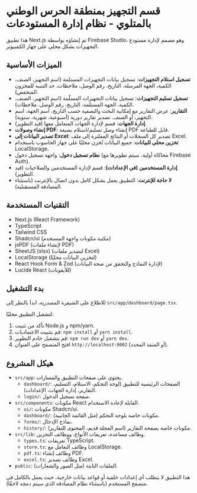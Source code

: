 
# قسم التجهيز بمنطقة الحرس الوطني بالمتلوي - نظام إدارة المستودعات

هذا تطبيق Next.js تم إنشاؤه بواسطة Firebase Studio، وهو مصمم لإدارة مستودع التجهيزات بشكل محلي على جهاز الكمبيوتر.

## الميزات الأساسية

-   **تسجيل استلام التجهيزات**: تسجيل بيانات التجهيزات المستلمة (اسم التجهيز، الصنف، الكمية، الجهة المرسلة، التاريخ، رقم الوصل، ملاحظات، حد التنبيه للمخزون المنخفض).
-   **تسجيل تسليم التجهيزات**: تسجيل بيانات التجهيزات المسلّمة (اسم التجهيز، الصنف، الكمية، الجهة المستلمة، التاريخ، رقم الوصل، ملاحظات).
-   **التقارير**: عرض التقارير مع إمكانية البحث والتصفية حسب التاريخ، اسم الجهة، اسم التجهيز، أو الصنف. تصدير تقارير دورية (أسبوعية، شهرية، سنوية).
-   **إدارة الجهات**: قسم لإدارة الجهات المتعامل معها (قيد التطوير).
-   **إنشاء وصولات PDF**: إنشاء وصل تسليم/استلام بصيغة PDF قابل للطباعة.
-   **تصدير البيانات إلى Excel**: تصدير كل السجلات أو النتائج المفلترة إلى ملف Excel.
-   **تخزين محلي للبيانات**: جميع البيانات تُخزن محليًا على جهاز الحاسوب باستخدام LocalStorage.
-   **نظام تسجيل دخول**: واجهة تسجيل دخول (محاكاة أولية، سيتم تطويرها مع Firebase Auth).
-   **إدارة المستخدمين (في الإعدادات)**: قسم لإدارة المستخدمين والصلاحيات (قيد التطوير).
-   **لا حاجة للإنترنت**: التطبيق يعمل بشكل كامل بدون اتصال بالإنترنت (باستثناء المصادقة المستقبلية).

## التقنيات المستخدمة

-   Next.js (React Framework)
-   TypeScript
-   Tailwind CSS
-   Shadcn/ui (مكتبة مكونات واجهة المستخدم)
-   jsPDF (لإنشاء ملفات PDF)
-   SheetJS (xlsx) (لتصدير ملفات Excel)
-   LocalStorage (لتخزين البيانات محليًا)
-   React Hook Form & Zod (لإدارة النماذج والتحقق من صحة البيانات)
-   Lucide React (للأيقونات)

## بدء التشغيل

للاطلاع على الشيفرة المصدرية، ابدأ بالنظر إلى `src/app/dashboard/page.tsx`.

لتشغيل التطبيق محليًا:

1.  تأكد من تثبيت Node.js و npm/yarn.
2.  قم بتثبيت الاعتماديات: `npm install` أو `yarn install`.
3.  قم بتشغيل خادم التطوير: `npm run dev` أو `yarn dev`.
4.  افتح المتصفح على العنوان `http://localhost:9002` (أو المنفذ المحدد).

## هيكل المشروع

-   `src/app`: يحتوي على صفحات التطبيق والمسارات.
    -   `dashboard/`: الصفحات الرئيسية للتطبيق (لوحة التحكم، الاستلام، التسليم، التقارير، إدارة الجهات، الإعدادات).
    -   `login/`: صفحة تسجيل الدخول.
-   `src/components`: مكونات React القابلة لإعادة الاستخدام.
    -   `ui/`: مكونات Shadcn/ui.
    -   `dashboard/`: مكونات خاصة بلوحة التحكم (مثل القائمة الجانبية).
    -   `forms/`: نماذج الإدخال.
    -   `history/`: مكونات خاصة بصفحة التقارير (اسم المجلد قديم، المحتوى للتقارير).
-   `src/lib`: وظائف مساعدة، تعريفات الأنواع، ووظائف التخزين.
    -   `types.ts`: تعريفات TypeScript.
    -   `store.ts`: وظائف التعامل مع LocalStorage.
    -   `pdf.ts`: وظائف إنشاء PDF.
    -   `excel.ts`: وظائف تصدير Excel.
-   `public`: الملفات الثابتة (مثل الصور والشعارات).

هذا التطبيق لا يتطلب أي إعدادات خلفية أو قواعد بيانات خارجية، حيث يعمل بالكامل في متصفح المستخدم (باستثناء نظام المصادقة الذي سيتم دمجه لاحقًا).
